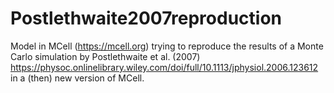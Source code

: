 # Postlethwaite2007reproduction
Model in MCell (https://mcell.org) trying to reproduce the results of a Monte Carlo simulation by Postlethwaite et al. (2007)
https://physoc.onlinelibrary.wiley.com/doi/full/10.1113/jphysiol.2006.123612 in a (then) new version of MCell. 
